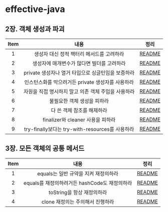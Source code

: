 # effective-java

## 2장. 객체 생성과 파괴

| Item |                   내용                    |                                  정리                                  |
|:----:|:---------------------------------------:|:--------------------------------------------------------------------:|
|  1   |         생성자 대신 정적 팩터리 메서드를 고려하라         |         [README](chapter02/item1_생성자_대신_정적_팩터리_메서드를_고려하라.md)         |
|  2   |         생성자에 매개변수가 많다면 빌더를 고려하라         |         [README](chapter02/item2_생성자에_매개변수가_많다면_빌더를_고려하라.md)         |
|  3   |     private 생성자나 열거 타입으로 싱글턴임을 보증하라     |     [README](chapter02/item3_private_생성자나_열거_타입으로_싱글턴임을_보증하라.md)     |
|  4   |     인스턴스화를 막으려거든 private 생성자를 사용하라      |     [README](chapter02/item4_인스턴스화를_막으려거든_private_생성자를_사용하라.md)      |
|  5   |      자원을 직접 명시하지 말고 의존 객체 주입을 사용하라      |      [README](chapter02/item5_자원을_직접_명시하지_말고_의존_객체_주입을_사용하라.md)      |
|  6   |             불필요한 객체 생성을 피하라             |             [README](chapter02/item6_불필요한_객체_생성을_피하라.md)             |
|  7   |             다 쓴 객체 참조를 해제하라             |             [README](chapter02/item7_다_쓴_객체_참조를_해제하라.md)             |
|  8   |       finalizer와 cleaner 사용을 피하라        |       [README](chapter02/item8_finalizer와_cleaner_사용을_피하라.md)        |
|  9   | try-finally보다는 try-with-resources를 사용하라 | [README](chapter02/item9_try-finally보다는_try-with-resources를_사용하라.md) |

## 3장. 모든 객체의 공통 메서드

| Item |               내용                |                              정리                               |
|:----:|:-------------------------------:|:-------------------------------------------------------------:|
|  1   |     equals는 일반 규약을 지켜 재정의하라     |     [README](chapter02/item1_생성자_대신_정적_팩터리_메서드를_고려하라.md)      |
|  2   | equals를 재정의하려거든 hashCode도 재정의하라 | [README](chapter03/item11_equals를_재정의하려거든_hashCode도_재정의하라.md) |
|  3   |       toString을 항상 재정의하라        |       [README](chapter03/item12_toString을_항상_재정의하라.md)        |
|  4   |      clone 재정의는 주의해서 진행하라       |       [README](chapter03/item13_clone_재정의는_주의해서_진행하라.md)        |
